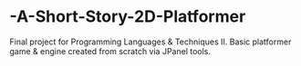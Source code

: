 # -A-Short-Story-2D-Platformer
Final project for Programming Languages &amp; Techniques II. Basic platformer game &amp; engine created from scratch via JPanel tools. 
